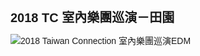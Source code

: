 
<html>
<head>
<meta http-equiv="Content-Type" content="text/html; charset=utf-8">
<title>2018 TC 室內樂團巡演－田園</title>
<script src="http://ajax.googleapis.com/ajax/libs/jquery/1.11.2/jquery.min.js"></script>
<script src="jquery.rwdImageMaps.js"></script>
<script> 
$(document).ready(function(e) { 
$('img[usemap]').rwdImageMaps(); 
});
</script>
<style>
	body {
		font-family: Helvetica, Arial, sans-serif;
	}
	h1 {
		font-size: 20px;
	}
	div {
		width: 100%;
	}
	img[usemap] {
		border: none;
		height: auto;
		max-width: 100%;
		width: auto;
	}
	</style>
</head>

<body>
<div>
  <h1>2018 TC 室內樂團巡演－田園</h1>
  <img src="http://edm.tc-chambermusic.org/2018-edm-2/TC_edm0817.jpg" alt="2018 Taiwan Connection 室內樂團巡演EDM" width="799" height="1170" usemap="#Map"/>
  
  <map name="Map">
  <area shape="rect" coords="681,814,759,960" href="http://www.tc-chambermusic.org?utm_source=newsletter&utm_medium=edm_all&utm_campaign=2018_tcmf" target="_blank" alt="購票去">
  <area shape="rect" coords="39,522,595,797" href="https://youtu.be/P_ycuDW7wD8" target="_blank" alt="影片：2010 TC 音樂節貝多芬第三交響曲 第四樂章">  
  <area shape="rect" coords="642,990,757,1016" href="http://www.tc-chambermusic.org?utm_source=newsletter&utm_medium=edm_all&utm_campaign=2018_tcmf" target="_blank" alt="TC官網">
  </map>
  </div>
</body>
</html>
